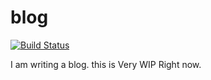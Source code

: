 # blog

[![Build Status](https://travis-ci.org/Affix/blog.svg?branch=master)](https://travis-ci.org/Affix/blog)

I am writing a blog. this is Very WIP Right now.
